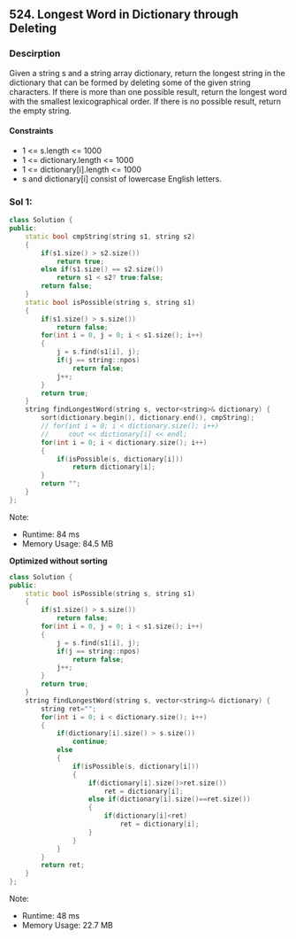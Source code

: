 ## 524. Longest Word in Dictionary through Deleting

### Descirption 
Given a string s and a string array dictionary, return the longest string in the dictionary that can be formed by deleting some of the given string characters. If there is more than one possible result, return the longest word with the smallest lexicographical order. If there is no possible result, return the empty string.

#### Constraints
- 1 <= s.length <= 1000
- 1 <= dictionary.length <= 1000
- 1 <= dictionary[i].length <= 1000
- s and dictionary[i] consist of lowercase English letters.

### Sol 1:

```C++
class Solution {
public:
    static bool cmpString(string s1, string s2)
    {
        if(s1.size() > s2.size())
            return true;
        else if(s1.size() == s2.size())
            return s1 < s2? true:false;
        return false;
    }
    static bool isPossible(string s, string s1)
    {
        if(s1.size() > s.size())
            return false;
        for(int i = 0, j = 0; i < s1.size(); i++)
        {
            j = s.find(s1[i], j);
            if(j == string::npos)
                return false;
            j++;
        }
        return true;
    }
    string findLongestWord(string s, vector<string>& dictionary) {
        sort(dictionary.begin(), dictionary.end(), cmpString);
        // for(int i = 0; i < dictionary.size(); i++)
        //     cout << dictionary[i] << endl;
        for(int i = 0; i < dictionary.size(); i++)
        {
            if(isPossible(s, dictionary[i]))
                return dictionary[i];
        }
        return "";
    }
};
```
Note:
- Runtime: 84 ms
- Memory Usage: 84.5 MB

**Optimized without sorting**
```C++
class Solution {
public:
    static bool isPossible(string s, string s1)
    {
        if(s1.size() > s.size())
            return false;
        for(int i = 0, j = 0; i < s1.size(); i++)
        {
            j = s.find(s1[i], j);
            if(j == string::npos)
                return false;
            j++;
        }
        return true;
    }
    string findLongestWord(string s, vector<string>& dictionary) {
        string ret="";
        for(int i = 0; i < dictionary.size(); i++)
        {
            if(dictionary[i].size() > s.size())
                continue;
            else
            {
                if(isPossible(s, dictionary[i]))
                {
                    if(dictionary[i].size()>ret.size())
                        ret = dictionary[i];
                    else if(dictionary[i].size()==ret.size())
                    {
                        if(dictionary[i]<ret)
                            ret = dictionary[i];
                    }
                } 
            }
        }
        return ret;
    }
};
```
Note:
- Runtime: 48 ms
- Memory Usage: 22.7 MB
